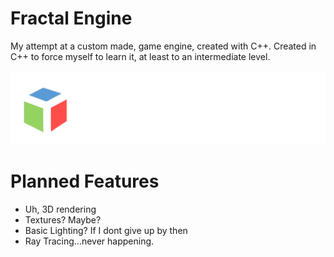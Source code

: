 # Fractal Engine
My attempt at a custom made, game engine, created with C++. 
Created in C++ to force myself to learn it, at least to an intermediate level.

![alt text](https://github.com/TheMrSnoop/Fractal-Engine/blob/main/Images/Fractal%20Engine%20Icon.png)

# Planned Features
* Uh, 3D rendering
* Textures? Maybe?
* Basic Lighting? If I dont give up by then
* Ray Tracing...never happening.
